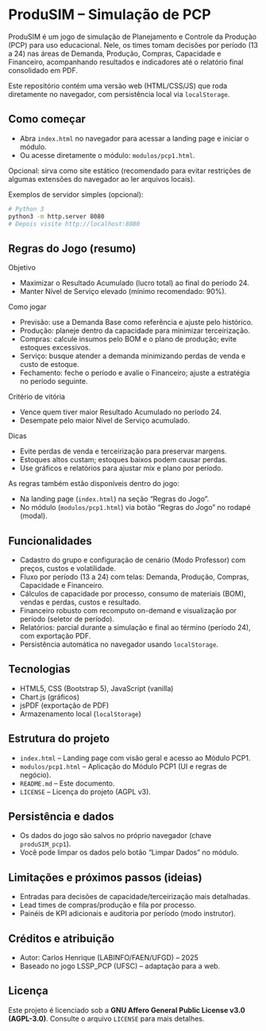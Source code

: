 # ProduSIM – Simulação de PCP

ProduSIM é um jogo de simulação de Planejamento e Controle da Produção (PCP) para uso educacional. Nele, os times tomam decisões por período (13 a 24) nas áreas de Demanda, Produção, Compras, Capacidade e Financeiro, acompanhando resultados e indicadores até o relatório final consolidado em PDF.

Este repositório contém uma versão web (HTML/CSS/JS) que roda diretamente no navegador, com persistência local via `localStorage`.

## Como começar

- Abra `index.html` no navegador para acessar a landing page e iniciar o módulo.
- Ou acesse diretamente o módulo: `modulos/pcp1.html`.

Opcional: sirva como site estático (recomendado para evitar restrições de algumas extensões do navegador ao ler arquivos locais).

Exemplos de servidor simples (opcional):

```bash
# Python 3
python3 -m http.server 8080
# Depois visite http://localhost:8080
```

## Regras do Jogo (resumo)

Objetivo
- Maximizar o Resultado Acumulado (lucro total) ao final do período 24.
- Manter Nível de Serviço elevado (mínimo recomendado: 90%).

Como jogar
- Previsão: use a Demanda Base como referência e ajuste pelo histórico.
- Produção: planeje dentro da capacidade para minimizar terceirização.
- Compras: calcule insumos pelo BOM e o plano de produção; evite estoques excessivos.
- Serviço: busque atender a demanda minimizando perdas de venda e custo de estoque.
- Fechamento: feche o período e avalie o Financeiro; ajuste a estratégia no período seguinte.

Critério de vitória
- Vence quem tiver maior Resultado Acumulado no período 24.
- Desempate pelo maior Nível de Serviço acumulado.

Dicas
- Evite perdas de venda e terceirização para preservar margens.
- Estoques altos custam; estoques baixos podem causar perdas.
- Use gráficos e relatórios para ajustar mix e plano por período.

As regras também estão disponíveis dentro do jogo:
- Na landing page (`index.html`) na seção “Regras do Jogo”.
- No módulo (`modulos/pcp1.html`) via botão “Regras do Jogo” no rodapé (modal).

## Funcionalidades

- Cadastro do grupo e configuração de cenário (Modo Professor) com preços, custos e volatilidade.
- Fluxo por período (13 a 24) com telas: Demanda, Produção, Compras, Capacidade e Financeiro.
- Cálculos de capacidade por processo, consumo de materiais (BOM), vendas e perdas, custos e resultado.
- Financeiro robusto com recomputo on-demand e visualização por período (seletor de período).
- Relatórios: parcial durante a simulação e final ao término (período 24), com exportação PDF.
- Persistência automática no navegador usando `localStorage`.

## Tecnologias

- HTML5, CSS (Bootstrap 5), JavaScript (vanilla)
- Chart.js (gráficos)
- jsPDF (exportação de PDF)
- Armazenamento local (`localStorage`)

## Estrutura do projeto

- `index.html` – Landing page com visão geral e acesso ao Módulo PCP1.
- `modulos/pcp1.html` – Aplicação do Módulo PCP1 (UI e regras de negócio).
- `README.md` – Este documento.
- `LICENSE` – Licença do projeto (AGPL v3).

## Persistência e dados

- Os dados do jogo são salvos no próprio navegador (chave `produSIM_pcp1`).
- Você pode limpar os dados pelo botão “Limpar Dados” no módulo.

## Limitações e próximos passos (ideias)

- Entradas para decisões de capacidade/terceirização mais detalhadas.
- Lead times de compras/produção e fila por processo.
- Painéis de KPI adicionais e auditoria por período (modo instrutor).

## Créditos e atribuição

- Autor: Carlos Henrique (LABINFO/FAEN/UFGD) – 2025
- Baseado no jogo LSSP_PCP (UFSC) – adaptação para a web.

## Licença

Este projeto é licenciado sob a **GNU Affero General Public License v3.0 (AGPL-3.0)**.
Consulte o arquivo `LICENSE` para mais detalhes.
